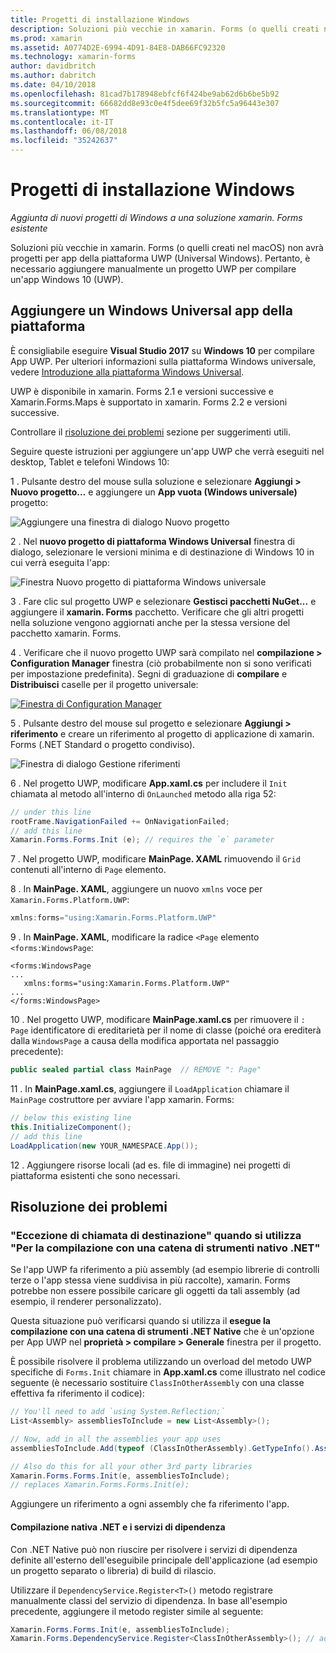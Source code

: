 ```yaml
---
title: Progetti di installazione Windows
description: Soluzioni più vecchie in xamarin. Forms (o quelli creati nel macOS) non avrà progetti di Universal Windows Platform, e pertanto in questo articolo viene illustrato come aggiungere un nuovo progetto UWP a una soluzione xamarin. Forms esistente.
ms.prod: xamarin
ms.assetid: A0774D2E-6994-4D91-84E8-DAB66FC92320
ms.technology: xamarin-forms
author: davidbritch
ms.author: dabritch
ms.date: 04/10/2018
ms.openlocfilehash: 81cad7b178948ebfcf6f424be9ab62d6b6be5b92
ms.sourcegitcommit: 66682dd8e93c0e4f5dee69f32b5fc5a96443e307
ms.translationtype: MT
ms.contentlocale: it-IT
ms.lasthandoff: 06/08/2018
ms.locfileid: "35242637"
---
```

# <a name="setup-windows-projects"></a>Progetti di installazione Windows

_Aggiunta di nuovi progetti di Windows a una soluzione xamarin. Forms esistente_

Soluzioni più vecchie in xamarin. Forms (o quelli creati nel macOS) non avrà progetti per app della piattaforma UWP (Universal Windows). Pertanto, è necessario aggiungere manualmente un progetto UWP per compilare un'app Windows 10 (UWP).

## <a name="add-a-universal-windows-platform-app"></a>Aggiungere un Windows Universal app della piattaforma

È consigliabile eseguire **Visual Studio 2017** su **Windows 10** per compilare App UWP. Per ulteriori informazioni sulla piattaforma Windows universale, vedere [Introduzione alla piattaforma Windows Universal](/windows/uwp/get-started/universal-application-platform-guide/).

UWP è disponibile in xamarin. Forms 2.1 e versioni successive e Xamarin.Forms.Maps è supportato in xamarin. Forms 2.2 e versioni successive.

Controllare il <a href="#troubleshooting">risoluzione dei problemi</a> sezione per suggerimenti utili.

Seguire queste istruzioni per aggiungere un'app UWP che verrà eseguiti nel desktop, Tablet e telefoni Windows 10:

 1 . Pulsante destro del mouse sulla soluzione e selezionare **Aggiungi > Nuovo progetto...**  e aggiungere un **App vuota (Windows universale)** progetto:

  ![](universal-images/add-wu.png "Aggiungere una finestra di dialogo Nuovo progetto")

 2 . Nel **nuovo progetto di piattaforma Windows Universal** finestra di dialogo, selezionare le versioni minima e di destinazione di Windows 10 in cui verrà eseguita l'app:

  ![](universal-images/target-version.png "Finestra Nuovo progetto di piattaforma Windows universale")

 3 . Fare clic sul progetto UWP e selezionare **Gestisci pacchetti NuGet...**  e aggiungere il **xamarin. Forms** pacchetto. Verificare che gli altri progetti nella soluzione vengono aggiornati anche per la stessa versione del pacchetto xamarin. Forms.

 4 . Verificare che il nuovo progetto UWP sarà compilato nel **compilazione > Configuration Manager** finestra (ciò probabilmente non si sono verificati per impostazione predefinita). Segni di graduazione di **compilare** e **Distribuisci** caselle per il progetto universale:

  [![](universal-images/configuration-sml.png "Finestra di Configuration Manager")](universal-images/configuration.png#lightbox "finestra Configuration Manager")

 5 . Pulsante destro del mouse sul progetto e selezionare **Aggiungi > riferimento** e creare un riferimento al progetto di applicazione di xamarin. Forms (.NET Standard o progetto condiviso).

  ![](universal-images/addref-sml.png "Finestra di dialogo Gestione riferimenti")

 6 . Nel progetto UWP, modificare **App.xaml.cs** per includere il `Init` chiamata al metodo all'interno di `OnLaunched` metodo alla riga 52:

```csharp
// under this line
rootFrame.NavigationFailed += OnNavigationFailed;
// add this line
Xamarin.Forms.Forms.Init (e); // requires the `e` parameter
```

 7 . Nel progetto UWP, modificare **MainPage. XAML** rimuovendo il `Grid` contenuti all'interno di `Page` elemento.

 8 . In **MainPage. XAML**, aggiungere un nuovo `xmlns` voce per `Xamarin.Forms.Platform.UWP`:

```csharp
xmlns:forms="using:Xamarin.Forms.Platform.UWP"
```

 9 . In **MainPage. XAML**, modificare la radice `<Page` elemento `<forms:WindowsPage`:

```xaml
<forms:WindowsPage
...
   xmlns:forms="using:Xamarin.Forms.Platform.UWP"
...
</forms:WindowsPage>
```

 10 . Nel progetto UWP, modificare **MainPage.xaml.cs** per rimuovere il `: Page` identificatore di ereditarietà per il nome di classe (poiché ora erediterà dalla `WindowsPage` a causa della modifica apportata nel passaggio precedente):

```csharp
public sealed partial class MainPage  // REMOVE ": Page"
```

 11 . In **MainPage.xaml.cs**, aggiungere il `LoadApplication` chiamare il `MainPage` costruttore per avviare l'app xamarin. Forms:

```csharp
// below this existing line
this.InitializeComponent();
// add this line
LoadApplication(new YOUR_NAMESPACE.App());
```

<!--
11 . Double-click **Package.appxmanifest** to set these capabilities
  that are often required:

  Capabilities set:

  * Internet (Client)
  * Location
-->

12 . Aggiungere risorse locali (ad es. file di immagine) nei progetti di piattaforma esistenti che sono necessari.

## <a name="troubleshooting"></a>Risoluzione dei problemi

<a name="target-invocation-exception" />

### <a name="target-invocation-exception-when-using-compile-with-net-native-tool-chain"></a>"Eccezione di chiamata di destinazione" quando si utilizza "Per la compilazione con una catena di strumenti nativo .NET"

Se l'app UWP fa riferimento a più assembly (ad esempio librerie di controlli terze o l'app stessa viene suddivisa in più raccolte), xamarin. Forms potrebbe non essere possibile caricare gli oggetti da tali assembly (ad esempio, il renderer personalizzato).

Questa situazione può verificarsi quando si utilizza il **esegue la compilazione con una catena di strumenti .NET Native** che è un'opzione per App UWP nel **proprietà > compilare > Generale** finestra per il progetto.

È possibile risolvere il problema utilizzando un overload del metodo UWP specifiche di `Forms.Init` chiamare in **App.xaml.cs** come illustrato nel codice seguente (è necessario sostituire `ClassInOtherAssembly` con una classe effettiva fa riferimento il codice):

```csharp
// You'll need to add `using System.Reflection;`
List<Assembly> assembliesToInclude = new List<Assembly>();

// Now, add in all the assemblies your app uses
assembliesToInclude.Add(typeof (ClassInOtherAssembly).GetTypeInfo().Assembly);

// Also do this for all your other 3rd party libraries
Xamarin.Forms.Forms.Init(e, assembliesToInclude);
// replaces Xamarin.Forms.Forms.Init(e);
```

Aggiungere un riferimento a ogni assembly che fa riferimento l'app.

#### <a name="dependency-services-and-net-native-compilation"></a>Compilazione nativa .NET e i servizi di dipendenza

Con .NET Native può non riuscire per risolvere i servizi di dipendenza definite all'esterno dell'eseguibile principale dell'applicazione (ad esempio un progetto separato o libreria) di build di rilascio.

Utilizzare il `DependencyService.Register<T>()` metodo registrare manualmente classi del servizio di dipendenza. In base all'esempio precedente, aggiungere il metodo register simile al seguente:

```csharp
Xamarin.Forms.Forms.Init(e, assembliesToInclude);
Xamarin.Forms.DependencyService.Register<ClassInOtherAssembly>(); // add this
```
